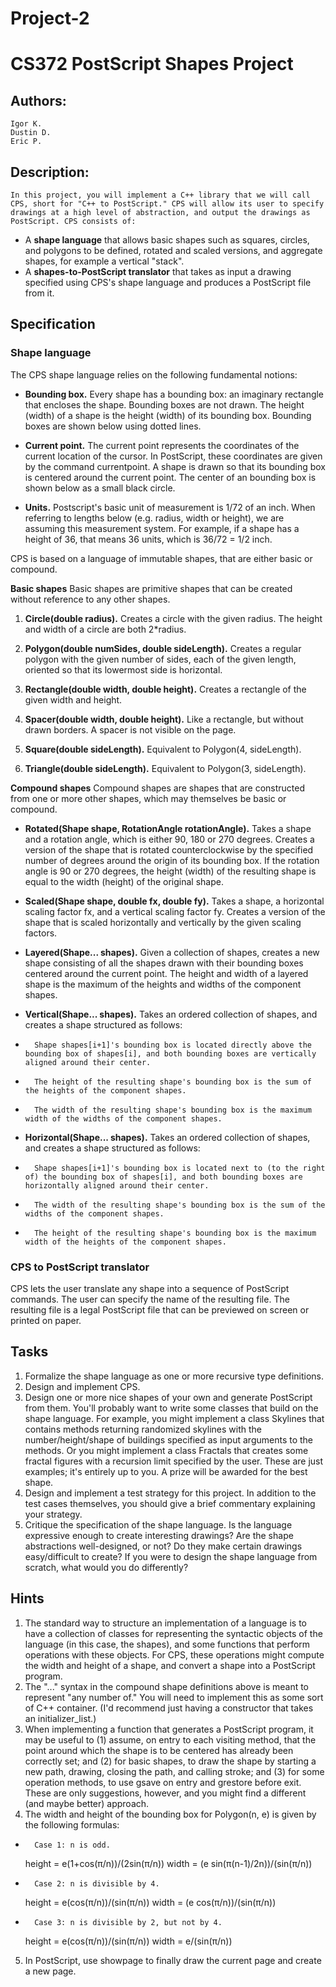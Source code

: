 Project-2
=========

# CS372 PostScript Shapes Project
## Authors:
	Igor K.
	Dustin D.
	Eric P.

## Description:
	In this project, you will implement a C++ library that we will call CPS, short for "C++ to PostScript." CPS will allow its user to specify drawings at a high level of abstraction, and output the drawings as PostScript. CPS consists of:
* A **shape language** that allows basic shapes such as squares, circles, and polygons to be defined, rotated and scaled versions, and aggregate shapes, for example a vertical "stack".
* A **shapes-to-PostScript translator** that takes as input a drawing specified using CPS's shape language and produces a PostScript file from it.

## Specification
### Shape language
The CPS shape language relies on the following fundamental notions:

* **Bounding box.** Every shape has a bounding box: an imaginary rectangle that encloses the shape. Bounding boxes are not drawn. The height (width) of a shape is the height (width) of its bounding box. Bounding boxes are shown below using dotted lines.

* **Current point.** The current point represents the coordinates of the current location of the cursor. In PostScript, these coordinates are given by the command currentpoint. A shape is drawn so that its bounding box is centered around the current point. The center of an bounding box is shown below as a small black circle.

* **Units.** Postscript's basic unit of measurement is 1/72 of an inch. When referring to lengths below (e.g. radius, width or height), we are assuming this measurement system. For example, if a shape has a height of 36, that means 36 units, which is 36/72 = 1/2 inch.

CPS is based on a language of immutable shapes, that are either basic or compound.

**Basic shapes**
Basic shapes are primitive shapes that can be created without reference to any other shapes.

1. **Circle(double radius).** Creates a circle with the given radius. The height and width of a circle are both 2*radius.

2. **Polygon(double numSides, double sideLength).** Creates a regular polygon with the given number of sides, each of the given length, oriented so that its lowermost side is horizontal.

3. **Rectangle(double width, double height).** Creates a rectangle of the given width and height.

4. **Spacer(double width, double height).** Like a rectangle, but without drawn borders. A spacer is not visible on the page.

5. **Square(double sideLength).** Equivalent to Polygon(4, sideLength).

6. **Triangle(double sideLength).** Equivalent to Polygon(3, sideLength).

**Compound shapes**
Compound shapes are shapes that are constructed from one or more other shapes, which may themselves be basic or compound.

* **Rotated(Shape shape, RotationAngle rotationAngle).** Takes a shape and a rotation angle, which is either 90, 180 or 270 degrees. Creates a version of the shape that is rotated counterclockwise by the specified number of degrees around the origin of its bounding box. If the rotation angle is 90 or 270 degrees, the height (width) of the resulting shape is equal to the width (height) of the original shape.

* **Scaled(Shape shape, double fx, double fy).** Takes a shape, a horizontal scaling factor fx, and a vertical scaling factor fy. Creates a version of the shape that is scaled horizontally and vertically by the given scaling factors.

* **Layered(Shape... shapes).** Given a collection of shapes, creates a new shape consisting of all the shapes drawn with their bounding boxes centered around the current point. The height and width of a layered shape is the maximum of the heights and widths of the component shapes.

* **Vertical(Shape... shapes).** Takes an ordered collection of shapes, and creates a shape structured as follows:

*		Shape shapes[i+1]'s bounding box is located directly above the bounding box of shapes[i], and both bounding boxes are vertically aligned around their center.
*		The height of the resulting shape's bounding box is the sum of the heights of the component shapes.
*		The width of the resulting shape's bounding box is the maximum width of the widths of the component shapes.

* **Horizontal(Shape... shapes).** Takes an ordered collection of shapes, and creates a shape structured as follows:

*		Shape shapes[i+1]'s bounding box is located next to (to the right of) the bounding box of shapes[i], and both bounding boxes are horizontally aligned around their center.
*		The width of the resulting shape's bounding box is the sum of the widths of the component shapes.
*		The height of the resulting shape's bounding box is the maximum width of the heights of the component shapes.

### CPS to PostScript translator
CPS lets the user translate any shape into a sequence of PostScript commands. The user can specify the name of the resulting file. The resulting file is a legal PostScript file that can be previewed on screen or printed on paper.

## Tasks
1. Formalize the shape language as one or more recursive type definitions.
2. Design and implement CPS.
3. Design one or more nice shapes of your own and generate PostScript from them. You'll probably want to write some classes that build on the shape language. For example, you might implement a class Skylines that contains methods returning randomized skylines with the number/height/shape of buildings specified as input arguments to the methods. Or you might implement a class Fractals that creates some fractal figures with a recursion limit specified by the user. These are just examples; it's entirely up to you. A prize will be awarded for the best shape.
4. Design and implement a test strategy for this project. In addition to the test cases themselves, you should give a brief commentary explaining your strategy.
5. Critique the specification of the shape language. Is the language expressive enough to create interesting drawings? Are the shape abstractions well-designed, or not? Do they make certain drawings easy/difficult to create? If you were to design the shape language from scratch, what would you do differently?

## Hints
1. The standard way to structure an implementation of a language is to have a collection of classes for representing the syntactic objects of the language (in this case, the shapes), and some functions that perform operations with these objects. For CPS, these operations might compute the width and height of a shape, and convert a shape into a PostScript program.
2. The "..." syntax in the compound shape definitions above is meant to represent "any number of." You will need to implement this as some sort of C++ container. (I'd recommend just having a constructor that takes an initializer_list.)
3. When implementing a function that generates a PostScript program, it may be useful to (1) assume, on entry to each visiting method, that the point around which the shape is to be centered has already been correctly set; and (2) for basic shapes, to draw the shape by starting a new path, drawing, closing the path, and calling stroke; and (3) for some operation methods, to use gsave on entry and grestore before exit. These are only suggestions, however, and you might find a different (and maybe better) approach.
4. The width and height of the bounding box for Polygon(n, e) is given by the following formulas:

*		Case 1: n is odd.
	height = e(1+cos(π/n))/(2sin(π/n))
	width = (e sin(π(n-1)/2n))/(sin(π/n))

*		Case 2: n is divisible by 4.
	height = e(cos(π/n))/(sin(π/n))
	width = (e cos(π/n))/(sin(π/n))

*		Case 3: n is divisible by 2, but not by 4.
	height = e(cos(π/n))/(sin(π/n))
	width = e/(sin(π/n))

5. In PostScript, use showpage to finally draw the current page and create a new page.
